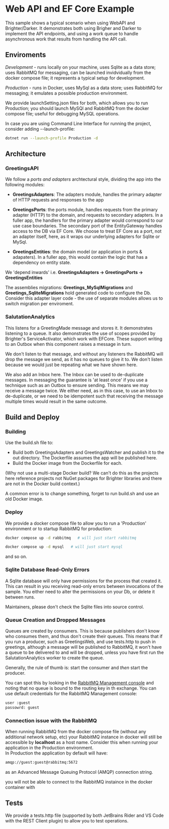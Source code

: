 # Web API and EF Core Example
This sample shows a typical scenario when using WebAPI and Brighter/Darker. It demonstrates both using Brigher and Darker to implement the API endpoints, and using a work queue to handle asynchronous work that results from handling the API call.

## Enviroments

*Development* - runs locally on your machine, uses Sqlite as a data store; uses RabbitMQ for messaging, can be launched invidvidually from the docker compose file; it represents a typical setup for development.

*Production* - runs in Docker, uses MySql as a data store; uses RabbitMQ for messaging; it emulates a possible production environment.

We provide launchSetting.json files for both, which allows you to run Production; you should launch MySQl and RabbitMQ from the docker compose file; useful for debugging MySQL operations.

In case you are using Command Line Interface for running the project, consider adding --launch-profile:

```sh
dotnet run --launch-profile Production -d
```
## Architecture

### GreetingsAPI

We follow a _ports and adapters_ archtectural style, dividing the app into the following modules:

* **GreetingsAdapters**: The adapters module, handles the primary adapter of HTTP requests and responses to the app

 * **GreetingsPorts**: the ports module, handles requests from the primary adapter (HTTP) to the domain, and requests to secondary adapters. In a fuller app, the handlers for the primary adapter would correspond to our use case boundaries. The secondary port of the EntityGateway handles access to the DB via EF Core. We choose to treat EF Core as a port, not an adapter itself, here, as it wraps our underlying adapters for Sqlite or MySql.

* **GreetingsEntities**: the domain model (or application in ports & adapaters). In a fuller app, this would contain the logic that has a dependency on entity state.

We 'depend inwards' i.e. **GreetingsAdapters -> GreetingsPorts -> GreetingsEntities**

The assemblies migrations: **Greetings_MySqlMigrations** and **Greetings_SqliteMigrations** hold generated code to configure the Db. Consider this adapter layer code - the use of separate modules allows us to switch migration per enviroment.

### SalutationAnalytics

This listens for a GreetingMade message and stores it. It demonstrates listening to a queue. It also demonstrates the use of scopes provided by Brighter's ServiceActivator, which work with EFCore. These support writing to an Outbox when this component raises a message in turn.

We don't listen to that message, and without any listeners the RabbitMQ will drop the message we send, as it has no queues to give it to. We don't listen because we would just be repeating what we have shown here.

We also add an Inbox here. The Inbox can be used to de-duplicate messages. In messaging the guarantee is 'at least once' if you use a technique such as an Outbox to ensure sending. This means we may receive a message twice. We either need, as in this case, to use an Inbox to de-duplicate, or we need to be idempotent such that receiving the message multiple times would result in the same outcome.


## Build and Deploy

### Building

Use the build.sh file to:

- Build both GreetingsAdapters and GreetingsWatcher and publish it to the out directory. The Dockerfile assumes the app will be published here. 
- Build the Docker image from the Dockerfile for each.

(Why not use a multi-stage Docker build? We can't do this as the projects here reference projects not NuGet packages for Brighter libraries and there are not in the Docker build context.)

A common error is to change something, forget to run build.sh and use an old Docker image.

### Deploy

We provide a docker compose file to allow you to run a 'Production' environment or to startup RabbitMQ for production:
```sh
docker compose up -d rabbitmq   # will just start rabbitmq
```

```sh
docker compose up -d mysql   # will just start mysql
```


and so on.

### Sqlite Database Read-Only Errors

A Sqlite database will only have permissions for the process that created it. This can result in you receiving read-only errors between invocations of the sample. You either need to alter the permissions on your Db, or delete it between runs.

Maintainers, please don't check the Sqlite files into source control.

### Queue Creation and Dropped Messages

Queues are created by consumers. This is because publishers don't know who consumes them, and thus don't create their queues. This means that if you run a producer, such as GreetingsWeb, and use tests.http to push in greetings, although a message will be published to RabbitMQ, it won't have a queue to be delivered to and will be dropped, unless you have first run the SalutationAnalytics worker to create the queue.

Generally, the rule of thumb is: start the consumer and *then* start the producer.

You can spot this by looking in the [RabbitMQ Management console](http://localhost:1567) and noting that no queue is bound to the routing key in th exchange.
You can use default credentials for the RabbitMQ Management console:
```sh
user :guest
passowrd: guest
```
### Connection issue with the RabbitMQ
When running RabbitMQ from the docker compose file (without any additional network setup, etc) your RabbitMQ instance in docker will still be accessible by **localhost** as a host name. Consider this when running your application in the Production environment.  
In Production the application by default will have:
```sh
amqp://guest:guest@rabbitmq:5672
```

as an Advanced Message Queuing Protocol (AMQP) connection string.

you will not be able to connect to the RabbitMQ instaince in the docker container with 

## Tests

We provide a tests.http file (supported by both JetBrains Rider and VS Code with the REST Client plugin) to allow you to test operations.
